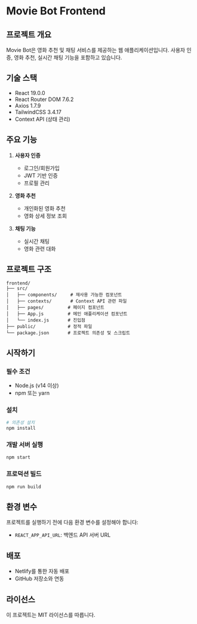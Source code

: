 # Movie Bot Frontend

## 프로젝트 개요
Movie Bot은 영화 추천 및 채팅 서비스를 제공하는 웹 애플리케이션입니다. 사용자 인증, 영화 추천, 실시간 채팅 기능을 포함하고 있습니다.

## 기술 스택
- React 19.0.0
- React Router DOM 7.6.2
- Axios 1.7.9
- TailwindCSS 3.4.17
- Context API (상태 관리)

## 주요 기능
1. **사용자 인증**
   - 로그인/회원가입
   - JWT 기반 인증
   - 프로필 관리

2. **영화 추천**
   - 개인화된 영화 추천
   - 영화 상세 정보 조회

3. **채팅 기능**
   - 실시간 채팅
   - 영화 관련 대화

## 프로젝트 구조
```
frontend/
├── src/
│   ├── components/     # 재사용 가능한 컴포넌트
│   ├── contexts/       # Context API 관련 파일
│   ├── pages/         # 페이지 컴포넌트
│   ├── App.js         # 메인 애플리케이션 컴포넌트
│   └── index.js       # 진입점
├── public/            # 정적 파일
└── package.json       # 프로젝트 의존성 및 스크립트
```

## 시작하기

### 필수 조건
- Node.js (v14 이상)
- npm 또는 yarn

### 설치
```bash
# 의존성 설치
npm install
```

### 개발 서버 실행
```bash
npm start
```

### 프로덕션 빌드
```bash
npm run build
```

## 환경 변수
프로젝트를 실행하기 전에 다음 환경 변수를 설정해야 합니다:
- `REACT_APP_API_URL`: 백엔드 API 서버 URL

## 배포
- Netlify를 통한 자동 배포
- GitHub 저장소와 연동

## 라이선스
이 프로젝트는 MIT 라이선스를 따릅니다.
